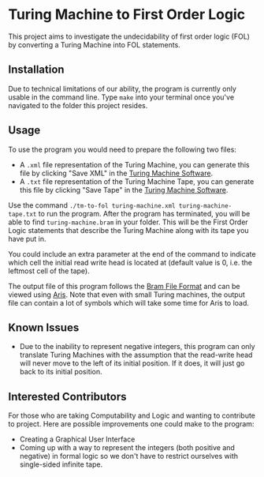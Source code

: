 # Turing Machine to First Order Logic

This project aims to investigate the undecidability of first order logic (FOL) by converting a Turing Machine into FOL statements.

## Installation

Due to technical limitations of our ability, the program is currently only usable in the command line. Type `make` into your terminal once you've navigated to the folder this project resides.

## Usage

To use the program you would need to prepare the following two files:
* A `.xml` file representation of the Turing Machine, you can generate this file by clicking "Save XML" in the [Turing Machine Software](https://github.com/Bram-Hub/OwenTMS).
* A `.txt` file representation of the Turing Machine Tape, you can generate this file by clicking "Save Tape" in the [Turing Machine Software](https://github.com/Bram-Hub/OwenTMS).

Use the command `./tm-to-fol turing-machine.xml turing-machine-tape.txt` to run the program. After the program has terminated, you will be able to find `turing-machine.bram` in your folder. This will be the First Order Logic statements that describe the Turing Machine along with its tape you have put in.

You could include an extra parameter at the end of the command to indicate which cell the initial read write head is located at (default value is 0, i.e. the leftmost cell of the tape).

The output file of this program follows the [Bram File Format](https://github.com/Bram-Hub/Bram-File-Format) and can be viewed using [Aris](https://github.com/Bram-Hub/aris). Note that even with small Turing machines, the output file can contain a lot of symbols which will take some time for Aris to load.

## Known Issues
* Due to the inability to represent negative integers, this program can only translate Turing Machines with the assumption that the read-write head will never move to the left of its initial position. If it does, it will just go back to its initial position.

## Interested Contributors
For those who are taking Computability and Logic and wanting to contribute to project. Here are possible improvements one could make to the program:
* Creating a Graphical User Interface
* Coming up with a way to represent the integers (both positive and negative) in formal logic so we don't have to restrict ourselves with single-sided infinite tape.
